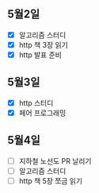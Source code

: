 ## 5월2일

- [x] 알고리즘 스터디
- [x] http 책 3장 읽기
- [x] http 발표 준비

## 5월3일

- [x] http 스터디
- [x] 페어 프로그래밍

## 5월4일

- [ ] 지하철 노선도 PR 날리기
- [ ] 알고리즘 스터디
- [ ] http 책 5장 쪼금 읽기

